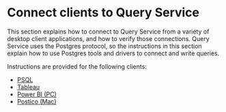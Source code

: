 # Connect clients to Query Service

This section explains how to connect to Query Service from a variety of desktop client applications, and how to verify those connections. Query Service uses the Postgres protocol, so the instructions in this section explain how to use Postgres tools and drivers to connect and write queries.

Instructions are provided for the following clients:

* [PSQL](qs-clients-psql.md)
* [Tableau](qs-clients-tableau.md)
* [Power BI (PC)](qs-clients-powerbi.md)
* [Postico (Mac)](qs-clients-postico.md)